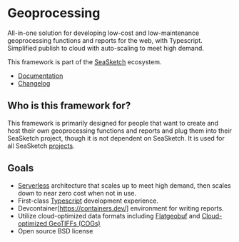 # Geoprocessing

All-in-one solution for developing low-cost and low-maintenance geoprocessing functions and reports for the web, with Typescript.  Simplified publish to cloud with auto-scaling to meet high demand.

This framework is part of the [SeaSketch](https://seasketch.org) ecosystem.

* [Documentation](https://github.com/seasketch/geoprocessing/wiki)
* [Changelog](https://github.com/seasketch/geoprocessing/blob/dev/CHANGELOG.md)

## Who is this framework for?

This framework is primarily designed for people that want to create and host their own geoprocessing functions and reports and plug them into their SeaSketch project, though it is not dependent on SeaSketch.  It is used for all SeaSketch [projects](https://github.com/seasketch/geoprocessing/network/dependents?package_id=UGFja2FnZS0xMTc3OTQ1NDg5).

## Goals

* [Serverless](https://aws.amazon.com/lambda/serverless-architectures-learn-more/) architecture that scales up to meet high demand, then scales down to near zero cost when not in use.
* First-class [Typescript](https://www.typescriptlang.org/) development experience.
* Devcontainer[https://containers.dev/] environment for writing reports.
* Utilize cloud-optimized data formats including [Flatgeobuf](https://flatgeobuf.org/) and [Cloud-optimized GeoTIFFs (COGs)](https://www.cogeo.org/)
* Open source BSD license
